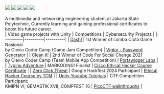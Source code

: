 <a href="https://linkedin.com/in/chandra-tritaqwa-ramadhan"><img src="https://img.shields.io/badge/-LinkedIn-0072b1?&style=for-the-badge&logo=linkedin&logoColor=white" /></a>
<a href="https://youtube.com/lolpotch"><img src="https://img.shields.io/badge/-YouTube-FF0000?&style=for-the-badge&logo=youtube&logoColor=white" /></a>
<a href="https://instagram.com/lolpotch"><img src="https://img.shields.io/badge/-Instagram-E4405F?&style=for-the-badge&logo=instagram&logoColor=white" /></a>
<a href="https://github.com/lolpotch"><img src="https://img.shields.io/badge/-GitHub-181717?style=for-the-badge&logo=GitHub&logoColor=white" /></a>
<a href="https://lolpotch.itch.io"><img src="https://img.shields.io/badge/-itch.io-FA5C5C?style=for-the-badge&logo=itch.io&logoColor=white" /></a><br>
<br>
A multimedia and networking engineering student at Jakarta State Polytechnic, Currently learning and gaining professional certificates to boost his future career.
<br>
| Video game projects with Unity | Competitions | Cybersecurity Projects |
|----------|----------|----------|
| [Dash!](https://lolpotch.itch.io/dash)   | 1st Winner of Lomba Cipta Game Nasional<br>by Clevio Coder Camp (Game Jam Competition)   | [Vigtor - Password Generator](https://play.google.com/store/apps/details?id=com.Lolpotch.Vigtor&hl=en)   |
| [Clean It!](https://lolpotch.itch.io/clean-it)   | 2nd Winner of Code For Social Change 2021<br>by Clevio Coder Camp (Team Mobile App Competition)   | [Portswigger Labs](https://github.com/Lolpotch/keepnote-all/tree/main/portswigger%202)   |
| [Typing Adventure](https://lolpotch.itch.io/typing-adventure)   | MARKODING! Finalist   | [Cisco Ethical Hacker Course Certificate](https://www.credly.com/badges/2fb9d430-e2ad-4f0a-82fb-7cceca54f414/public_url)   |
| [Zero Click Threat](https://lolpotch.itch.io/zero-click-threat)   | Google Hackfest 2024 Participant   | [Ethical Hacker Course by TCM](https://github.com/Lolpotch/keepnote-all/tree/main/tcm%20ethical%20hacker%20course) |
| [Unity Youtube Tutorials](https://www.youtube.com/playlist?list=PLj8QP2AecOrRF9quEOtF7EuQU6pVwovjQ)   | CTF Competition Participant:<br>KMIPN VI, GEMASTIK XVII, COMPFEST 16   | [PicoCTF walkthroughs](https://www.youtube.com/playlist?list=PLj8QP2AecOrTgQdxJ6rQ3hhjnMboQGR4W) |
